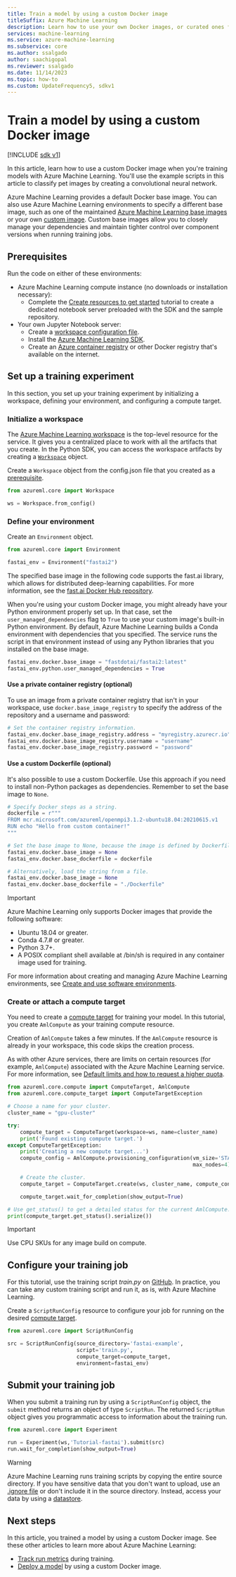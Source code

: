 ```yaml
---
title: Train a model by using a custom Docker image
titleSuffix: Azure Machine Learning
description: Learn how to use your own Docker images, or curated ones from Microsoft, to train models in Azure Machine Learning.
services: machine-learning
ms.service: azure-machine-learning
ms.subservice: core
ms.author: ssalgado
author: saachigopal
ms.reviewer: ssalgado
ms.date: 11/14/2023
ms.topic: how-to
ms.custom: UpdateFrequency5, sdkv1
---
```


# Train a model by using a custom Docker image

[!INCLUDE [sdk v1](../includes/machine-learning-sdk-v1.md)]

In this article, learn how to use a custom Docker image when you're training models with Azure Machine Learning. You'll use the example scripts in this article to classify pet images by creating a convolutional neural network. 

Azure Machine Learning provides a default Docker base image. You can also use Azure Machine Learning environments to specify a different base image, such as one of the maintained [Azure Machine Learning base images](https://github.com/Azure/AzureML-Containers) or your own [custom image](../how-to-deploy-custom-container.md). Custom base images allow you to closely manage your dependencies and maintain tighter control over component versions when running training jobs.

## Prerequisites

Run the code on either of these environments:

* Azure Machine Learning compute instance (no downloads or installation necessary):
  * Complete the [Create resources to get started](../quickstart-create-resources.md) tutorial to create a dedicated notebook server preloaded with the SDK and the sample repository.
* Your own Jupyter Notebook server:
  * Create a [workspace configuration file](../how-to-configure-environment.md#local-and-dsvm-only-create-a-workspace-configuration-file).
  * Install the [Azure Machine Learning SDK](/python/api/overview/azure/ml/install). 
  * Create an [Azure container registry](/azure/container-registry/) or other Docker registry that's available on the internet.

## Set up a training experiment

In this section, you set up your training experiment by initializing a workspace, defining your environment, and configuring a compute target.

### Initialize a workspace

The [Azure Machine Learning workspace](../concept-workspace.md) is the top-level resource for the service. It gives you a centralized place to work with all the artifacts that you create. In the Python SDK, you can access the workspace artifacts by creating a [`Workspace`](/python/api/azureml-core/azureml.core.workspace.workspace) object.

Create a `Workspace` object from the config.json file that you created as a [prerequisite](#prerequisites).

```Python
from azureml.core import Workspace

ws = Workspace.from_config()
```

### Define your environment

Create an `Environment` object.

```python
from azureml.core import Environment

fastai_env = Environment("fastai2")
```

The specified base image in the following code supports the fast.ai library, which allows for distributed deep-learning capabilities. For more information, see the [fast.ai Docker Hub repository](https://hub.docker.com/u/fastdotai). 

When you're using your custom Docker image, you might already have your Python environment properly set up. In that case, set the `user_managed_dependencies` flag to `True` to use your custom image's built-in Python environment. By default, Azure Machine Learning builds a Conda environment with dependencies that you specified. The service runs the script in that environment instead of using any Python libraries that you installed on the base image.

```python
fastai_env.docker.base_image = "fastdotai/fastai2:latest"
fastai_env.python.user_managed_dependencies = True
```

#### Use a private container registry (optional)

To use an image from a private container registry that isn't in your workspace, use `docker.base_image_registry` to specify the address of the repository and a username and password:

```python
# Set the container registry information.
fastai_env.docker.base_image_registry.address = "myregistry.azurecr.io"
fastai_env.docker.base_image_registry.username = "username"
fastai_env.docker.base_image_registry.password = "password"
```

#### Use a custom Dockerfile (optional)

It's also possible to use a custom Dockerfile. Use this approach if you need to install non-Python packages as dependencies. Remember to set the base image to `None`.

```python 
# Specify Docker steps as a string. 
dockerfile = r"""
FROM mcr.microsoft.com/azureml/openmpi3.1.2-ubuntu18.04:20210615.v1
RUN echo "Hello from custom container!"
"""

# Set the base image to None, because the image is defined by Dockerfile.
fastai_env.docker.base_image = None
fastai_env.docker.base_dockerfile = dockerfile

# Alternatively, load the string from a file.
fastai_env.docker.base_image = None
fastai_env.docker.base_dockerfile = "./Dockerfile"
```

>[!IMPORTANT]
> Azure Machine Learning only supports Docker images that provide the following software:
> * Ubuntu 18.04 or greater.
> * Conda 4.7.# or greater.
> * Python 3.7+.
> * A POSIX compliant shell available at /bin/sh is required in any container image used for training. 

For more information about creating and managing Azure Machine Learning environments, see [Create and use software environments](../how-to-use-environments.md). 

### Create or attach a compute target

You need to create a [compute target](concept-azure-machine-learning-architecture.md#compute-targets) for training your model. In this tutorial, you create `AmlCompute` as your training compute resource.

Creation of `AmlCompute` takes a few minutes. If the `AmlCompute` resource is already in your workspace, this code skips the creation process.

As with other Azure services, there are limits on certain resources (for example, `AmlCompute`) associated with the Azure Machine Learning service. For more information, see [Default limits and how to request a higher quota](../how-to-manage-quotas.md).

```python
from azureml.core.compute import ComputeTarget, AmlCompute
from azureml.core.compute_target import ComputeTargetException

# Choose a name for your cluster.
cluster_name = "gpu-cluster"

try:
    compute_target = ComputeTarget(workspace=ws, name=cluster_name)
    print('Found existing compute target.')
except ComputeTargetException:
    print('Creating a new compute target...')
    compute_config = AmlCompute.provisioning_configuration(vm_size='STANDARD_NC6',
                                                           max_nodes=4)

    # Create the cluster.
    compute_target = ComputeTarget.create(ws, cluster_name, compute_config)

    compute_target.wait_for_completion(show_output=True)

# Use get_status() to get a detailed status for the current AmlCompute.
print(compute_target.get_status().serialize())
```


>[!IMPORTANT]
>Use CPU SKUs for any image build on compute. 


## Configure your training job

For this tutorial, use the training script *train.py* on [GitHub](https://github.com/Azure/azureml-examples/blob/v1-archive/v1/python-sdk/workflows/train/fastai/pets/src/train.py). In practice, you can take any custom training script and run it, as is, with Azure Machine Learning.

Create a `ScriptRunConfig` resource to configure your job for running on the desired [compute target](how-to-set-up-training-targets.md).

```python
from azureml.core import ScriptRunConfig

src = ScriptRunConfig(source_directory='fastai-example',
                      script='train.py',
                      compute_target=compute_target,
                      environment=fastai_env)
```

## Submit your training job

When you submit a training run by using a `ScriptRunConfig` object, the `submit` method returns an object of type `ScriptRun`. The returned `ScriptRun` object gives you programmatic access to information about the training run. 

```python
from azureml.core import Experiment

run = Experiment(ws,'Tutorial-fastai').submit(src)
run.wait_for_completion(show_output=True)
```

> [!WARNING]
> Azure Machine Learning runs training scripts by copying the entire source directory. If you have sensitive data that you don't want to upload, use an [.ignore file](../concept-train-machine-learning-model.md#understand-what-happens-when-you-submit-a-training-job) or don't include it in the source directory. Instead, access your data by using a [datastore](/python/api/azureml-core/azureml.data).

## Next steps
In this article, you trained a model by using a custom Docker image. See these other articles to learn more about Azure Machine Learning:
* [Track run metrics](../how-to-log-view-metrics.md) during training.
* [Deploy a model](../how-to-deploy-custom-container.md) by using a custom Docker image.
